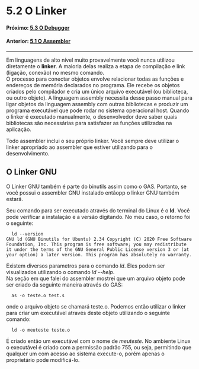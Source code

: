 # 5.2 O Linker

#### Próximo: [5.3 O Debugger](./o_debugger.md)  
#### Anterior: [5.1 O Assembler ](./o_assembler.md)  

---  

Em linguagens de alto nível muito provavelmente você nunca utilizou diretamente o **linker**. A maioria delas realiza a etapa de compilação e link (ligação, conexão) no mesmo comando.  
O processo para conectar objetos envolve relacionar todas as funções e endereços de memória declarados no programa. Ele recebe os objetos criados pelo compilador e cria um único arquivo executável (ou biblioteca, ou outro objeto).  A linguagem assembly necessita desse passo manual para ligar objetos da linguagem assembly com outras bibliotecas e produzir um programa executável que pode rodar no sistema operacional host. Quando o linker é executado manualmente, o desenvolvedor deve saber quais bibliotecas são necessárias para satisfazer as funções utilizadas na aplicação.  

Todo assembler inclui o seu próprio linker. Você sempre deve utilizar o linker apropriado ao assembler que estiver utilizando para o desenvolvimento.  

## O Linker GNU  

O Linker GNU também é parte do binutils assim como o GAS. Portanto, se você possui o assembler GNU instalado entãopp o linker GNU também estará.  

Seu comando para ser executado através do terminal do Linux é o **ld**. Você pode verificar a instalação e a versão digitando. No meu caso, o retorno foi o seguinte:  

`  
ld --version  
`  
`
GNU ld (GNU Binutils for Ubuntu) 2.34
Copyright (C) 2020 Free Software Foundation, Inc.
This program is free software; you may redistribute it under the terms of
the GNU General Public License version 3 or (at your option) a later version.
This program has absolutely no warranty.
`  

Existem diversos parametros para o comando *ld*. Eles podem ser visualizados utilizando o comando *ld --help*.  
Na seção em que falei do assembler mostrei que um arquivo objeto pode ser criado da seguinte maneira através do GAS:  

`  
as -o teste.o test.s  
`  

onde o arquivo objeto se chamará teste.o. Podemos então utilizar o linker para criar um executável através deste objeto utilizando o seguinte comando:  

`  
ld -o meuteste teste.o
`  

É criado então um executável com o nome de *meuteste*. No ambiente Linux o executável é criado com a permissão padrão 755, ou seja, permitindo que qualquer um com acesso ao sistema execute-o, porém apenas o proprietário pode modificá-lo.